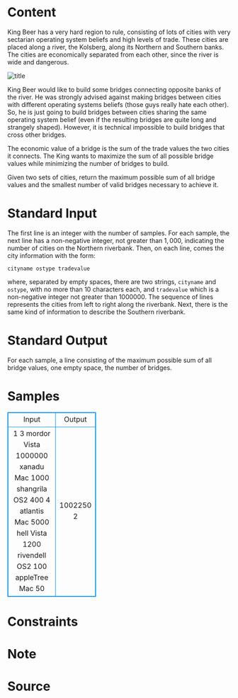 
# Content

King Beer has a very hard region to rule, consisting of lots of cities with very sectarian operating system beliefs and high levels of trade. These cities are placed along a river, the Kolsberg, along its Northern and Southern banks. The cities are economically separated from each other, since the river is wide and dangerous.

![title](/source/lutece/the-bridges-of-kolsberg/img/aHR0cHM6Ly9hY20udWVzdGMuZWR1LmNuL21lZGlhL2ltYWdlL3Byb2JsZW0vNDMyLzIwMTQwODE0MjAwMDE4OTA2MTIuanBn.jpg)

King Beer would like to build some bridges connecting opposite banks of the river. He was strongly advised against making bridges between cities with different operating systems beliefs (those guys really hate each other). So, he is just going to build bridges between cities sharing the same operating system belief (even if the resulting bridges are quite long and strangely shaped). However, it is technical impossible to build bridges that cross other bridges.

The economic value of a bridge is the sum of the trade values the two cities it connects. The King wants to maximize the sum of all possible bridge values while minimizing the number of bridges to build.

Given two sets of cities, return the maximum possible sum of all bridge values and the smallest number of valid bridges necessary to achieve it.

# Standard Input

The first line is an integer with the number of samples. For each sample, the next line has a non-negative integer, not greater than $1,000$, indicating the number of cities on the Northern riverbank. Then, on each line, comes the city information with the form: 
```
cityname ostype tradevalue
```

where, separated by empty spaces, there are two strings, `cityname` and `ostype`, with no more than $10$ characters each, and `tradevalue` which is a non-negative integer not greater than $1000000$. The sequence of lines represents the cities from left to right along the riverbank. Next, there is the same kind of information to describe the Southern riverbank.

# Standard Output

For each sample, a line consisting of the maximum possible sum of all bridge values, one empty space, the number of bridges.

# Samples

<style>
        table,table tr th, table tr td { border:1px solid #0094ff; }
        table { width: 200px; min-height: 25px; line-height: 25px; text-align: center; border-collapse: collapse;}   
    </style>
<table>
	<tr>
		<td>Input</td>
		<td>Output</td>
	</tr>
<tr><td>1
3
mordor Vista 1000000
xanadu Mac 1000
shangrila OS2 400
4
atlantis Mac 5000
hell Vista 1200
rivendell OS2 100
appleTree Mac 50</td><td>1002250 2</td></tr></table>


# Constraints



# Note



# Source


